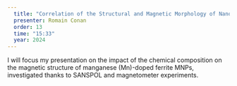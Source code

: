 ```yaml
---
  title: "Correlation of the Structural and Magnetic Morphology of Nanoparticles"
  presenter: Romain Conan
  order: 13
  time: "15:33"
  year: 2024
---
```

I will focus my presentation on the impact of the chemical composition on the magnetic structure of manganese (Mn)-doped ferrite MNPs, investigated thanks to SANSPOL and magnetometer experiments.